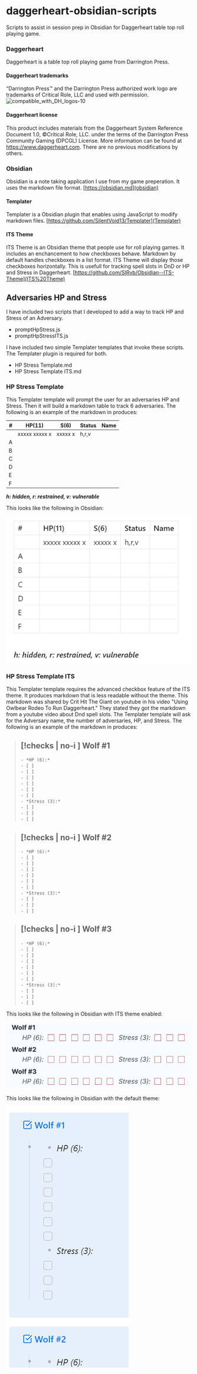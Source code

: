 # daggerheart-obsidian-scripts
Scripts to assist in session prep in Obsidian for Daggerheart table top roll playing game.

### Daggerheart
Daggerheart is a table top roll playing game from Darrington Press.
#### Daggerheart trademarks
“Darrington Press™ and the Darrington Press authorized work logo are trademarks of Critical Role, LLC and used with permission.
![compatible_with_DH_logos-10](https://github.com/user-attachments/assets/63648995-a68d-4ebd-9132-adb8bcbdee41)

#### Daggerheart license
This product includes materials from the Daggerheart System Reference Document 1.0, ©Critical Role, LLC. under the terms of the Darrington Press Community Gaming (DPCGL) License. More information can be found at https://www.daggerheart.com. There are no previous modifications by others.
### Obsidian
Obsidian is a note taking application I use from my game preperation. It uses the markdown file format.
[https://obsidian.md](obsidian)
#### Templater
Templater is a Obsidian plugin that enables using JavaScript to modify markdown files.
[https://github.com/SilentVoid13/Templater](Templater)
#### ITS Theme
ITS Theme is an Obsidian theme that people use for roll playing games. It includes an enchancement to how checkboxes behave. Markdown by default handles checkboxes in a list format. ITS Theme will display those checkboxes horizontally. This is usefull for tracking spell slots in DnD or HP and Stress in Daggerheart.
[https://github.com/SlRvb/Obsidian--ITS-Theme](ITS%20Theme)
## Adversaries HP and Stress
I have included two scripts that I developed to add a way to track HP and Stress of an Adversary.
 - promptHpStress.js 
 - promptHpStressITS.js

I have included two simple Templater templates that invoke these scripts. The Templater plugin is required for both.
 - HP Stress Template.md
 - HP Stress Template ITS.md

### HP Stress Template
This Templater template will prompt the user for an adversaries HP and Stress. Then it will build a markdown table to track 6 adversaries. The following is an example of the markdown in produces:

| #   | HP(11)        | S(6)    | Status  | Name   |
| --- | ------------- | ------- | ------- | ------ |
|     | xxxxx xxxxx x | xxxxx x | h,r,v   |        |
| A   |               |         |         |        |
| B   |               |         |         |        |
| C   |               |         |         |        |
| D   |               |         |         |        |
| E   |               |         |         |        |
| F   |               |         |         |        |
 ***h: hidden, r: restrained, v: vulnerable***

This looks like the following in Obsidian:

![HP Stress Template Example](Example1.PNG)
 
### HP Stress Template ITS
This Templater template requires the advanced checkbox feature of the ITS theme. It produces markdown that is less readable without the theme. This markdown was shared by Crit Hit The Giant on youtube in his video "Using Owlbear Rodeo To Run Daggerheart." They stated they got the markdown from a youtube video about Dnd spell slots. The Templater template will ask for the Adversary name, the number of adversaries, HP, and Stress. The following is an example of the markdown in produces:
> [!checks | no-i ] Wolf #1
>   - 
>     - *HP (6):*
>     - [ ] 
>     - [ ] 
>     - [ ] 
>     - [ ] 
>     - [ ] 
>     - [ ] 
>     - *Stress (3):*
>     - [ ] 
>     - [ ] 
>     - [ ] 

> [!checks | no-i ] Wolf #2
>   - 
>     - *HP (6):*
>     - [ ] 
>     - [ ] 
>     - [ ] 
>     - [ ] 
>     - [ ] 
>     - [ ] 
>     - *Stress (3):*
>     - [ ] 
>     - [ ] 
>     - [ ] 

> [!checks | no-i ] Wolf #3
>   - 
>     - *HP (6):*
>     - [ ] 
>     - [ ] 
>     - [ ] 
>     - [ ] 
>     - [ ] 
>     - [ ] 
>     - *Stress (3):*
>     - [ ] 
>     - [ ] 
>     - [ ] 

This looks like the following in Obsidian with ITS theme enabled:

![HP Stress Template Example](Example2.PNG)

This looks like the following in Obsidian with the default theme:

![HP Stress Template Example](Example3.PNG)
